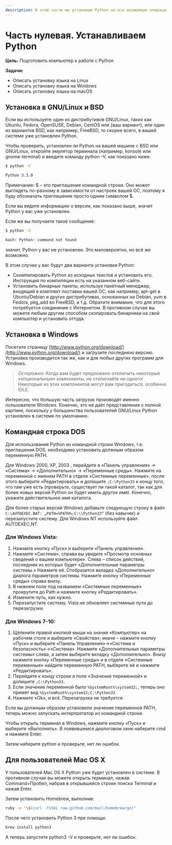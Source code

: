 ```yaml
---
description: В этой части мы установим Python на все возможные операционные системы
---
```


# Часть нулевая. Устанавливаем Python

**Цель:** Подготовить компьютер к работе с Python

**Задачи:**

* Описать установку языка на Linux
* Описать установку языка на Windows
* Описать установку языка на macOS

## Установка в GNU/Linux и BSD

Если вы используете один из дистрибутивов GNU/Linux, таких как Ubuntu, Fedora, OpenSUSE, Debian, CentOS или {ваш вариант}, или один из вариантов BSD, как например, FreeBSD, то скорее всего, в вашей системе уже установлен Python.

Чтобы проверить, установлен ли Python на вашей машине с BSD или GNU/Linux, откройте эмулятор терминала (например, konsole или gnome-terminal) и введите команду python -V, как показано ниже.

```bash
$ python -V

Python 3.3.0
```

Примечание: $ – это приглашение командной строки. Оно может выглядеть по-разному в зависимости от настроек вашей ОС, поэтому я буду обозначать приглашение просто одним символом $.

Если вы видите информацию о версии, как показано выше, значит Python у вас уже установлен.

Если же вы получаете такое сообщение:

```bash
$ python -V

bash: Python: command not found
```

значит, Python у вас не установлен. Это маловероятно, но всё же возможно.

В этом случае у вас будут два варианта установки Python:

* Скомпилировать Python из исходных текстов и установить его. Инструкция по компиляции есть на указанном веб-сайте.
* Установить бинарные пакеты, используя пакетный менеджер, входящий в комплект поставки вашей ОС, как например, apt-get в Ubuntu/Debian и других дистрибутивах, основанных на Debian, yum в Fedora, pkg\_add во FreeBSD, и т.д. Обратите внимание, что для этого потребуется соединение с Интернетом. В противном случае вы можете любым другим способом скопировать бинарники на свой компьютер и установить оттуда.

## Установка в Windows

Посетите страницу [http://www.python.org/download/](http://www.python.org/download/) и загрузите последнюю версию. Установка производится так же, как и для любых других программ для Windows.

> _Осторожно_: Когда вам будет предложено отключить некоторые «опциональные» компоненты, не отключайте ни одного! Некоторые из этих компонентов могут вам пригодиться, особенно IDLE.

Интересно, что большую часть загрузок производят именно пользователи Windows. Конечно, это не даёт представления о полной картине, поскольку у большинства пользователей GNU/Linux Python установлен в системе по умолчанию.

## Командная строка DOS

Для использования Python из командной строки Windows, т.е. приглашения DOS, необходимо установить должным образом переменную PATH.

Для Windows 2000, XP, 2003 , перейдите в «Панель управления» → «Система» → «Дополнительно» → «Переменные среды». Нажмите на переменной с именем PATH в отделе «Системные переменные», после этого выберите «Редактировать» и допишите `;C:\Python33` к концу того, что там уже есть (проверьте, существует ли такой каталог, так как для более новых версий Python он будет иметь другое имя). Конечно, укажите действительное имя каталога.

Для более старых версий Windows добавьте следующую строку в файл `C:\AUTOEXEC.BAT: „PATH=%PATH%;C:\\Python33“` (без кавычек) и перезапустите систему. Для Windows NT используйте файл AUTOEXEC.NT.

### Для Windows Vista:

1. Нажмите кнопку «Пуск» и выберите «Панель управления».
2. Нажмите «Система», справа вы увидите «Просмотр основных сведений о вашем компьютере». Слева – список действий, последним из которых будет «Дополнительные параметры системы.» Нажмите её. Отобразится вкладка «Дополнительно» диалога параметров системы. Нажмите кнопку «Переменные среды» справа внизу.
3. В нижнем поле под названием «Системные переменные» прокрутите до Path и нажмите кнопку «Редактировать».
4. Измените путь, как нужно.
5. Перезапустите систему. Vista не обновляет системные пути до перезагрузки.

### Для Windows 7-10:

1. Щёлкните правой кнопкой мыши на значке «Компьютер» на рабочем столе и выберите «Свойства»; иначе – нажмите кнопку «Пуск» и выберите «Панель Управления»→«Система и безопасность»→«Система». Нажмите «Дополнительные параметры системы» слева, а затем выберите вкладку «Дополнительно». Внизу нажмите кнопку «Переменные среды» и в отделе «Системные переменные» найдите переменную PATH, выберите её и нажмите «Редактировать».
2. Перейдите к концу строки в поле «Значение переменной» и допишите `;C:\Python33`.
3. Если значение переменной было `%SystemRoot%\system32;`, теперь оно примет вид `%SystemRoot%\system32;C:\Python33`
4. Нажмите «Ok», и всё. Перезагрузка не требуется.

Если вы должным образом установили значение переменной PATH, теперь можно запускать интерпретатор из командной строки.

Чтобы открыть терминал в Windows, нажмите кнопку «Пуск» и выберите «Выполнить». В появившемся диалоговом окне наберите cmd и нажмите Enter.

Затем наберите python и проверьте, нет ли ошибок.

## Для пользователей Mac OS X

У пользователей Mac OS X Python уже будет установлен в системе. В противном случае вы можете открыть терминал, нажав Command+Пробел, набрав в открывшейся строке поиска Terminal и нажав Enter.

Затем установить Homebrew, выполнив:

```bash
ruby -e "\$(curl -fsSkL raw.github.com/mxcl/homebrew/go)"
```

После чего установить Python 3 при помощи:

```bash
brew install python3
```

А теперь запустите python3 -V и проверьте, нет ли ошибок.
